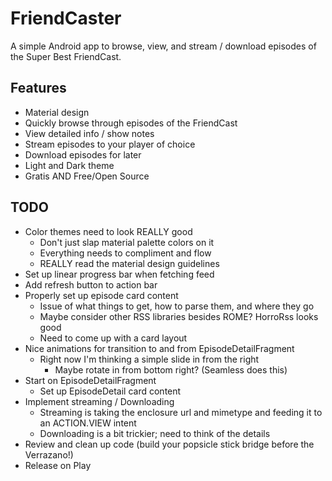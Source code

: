 # FriendCaster
A simple Android app to browse, view, and stream / download episodes of the Super Best FriendCast.

## Features
* Material design
* Quickly browse through episodes of the FriendCast
* View detailed info / show notes
* Stream episodes to your player of choice
* Download episodes for later
* Light and Dark theme
* Gratis AND Free/Open Source

## TODO
* Color themes need to look REALLY good
  * Don't just slap material palette colors on it
  * Everything needs to compliment and flow
  * REALLY read the material design guidelines
* Set up linear progress bar when fetching feed
* Add refresh button to action bar 
* Properly set up episode card content
  * Issue of what things to get, how to parse them, and where they go
  * Maybe consider other RSS libraries besides ROME? HorroRss looks good
  * Need  to come up with a card layout
* Nice animations for transition to and from EpisodeDetailFragment
  * Right now I'm thinking a simple slide in from the right
    * Maybe rotate in from bottom right? (Seamless does this)
* Start on EpisodeDetailFragment
  * Set up EpisodeDetail card content 
* Implement streaming / Downloading
  * Streaming is taking the enclosure url and mimetype and feeding it to an ACTION.VIEW intent
  * Downloading is a bit trickier; need to think of the details
* Review and clean up code (build your popsicle stick bridge before the Verrazano!)
* Release on Play
